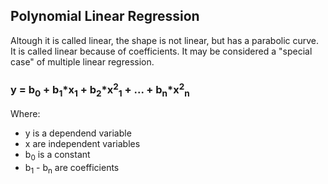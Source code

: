 ## Polynomial Linear Regression
Altough it is called linear, the shape is not linear, but has a parabolic curve. It is called linear because of coefficients. It may be considered a "special case" of multiple linear regression.
### y = b<sub>0</sub> + b<sub>1</sub>*x<sub>1</sub> + b<sub>2</sub>*x<sup>2</sup><sub>1</sub> + ... + b<sub>n</sub>*x<sup>2</sup><sub>n</sub>
Where:
- y is a dependend variable
- x are independent variables
- b<sub>0</sub> is a constant
- b<sub>1</sub> - b<sub>n</sub> are coefficients
